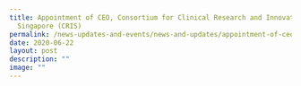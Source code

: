 ```yaml
---
title: Appointment of CEO, Consortium for Clinical Research and Innovation
  Singapore (CRIS)
permalink: /news-updates-and-events/news-and-updates/appointment-of-ceo-cris/
date: 2020-06-22
layout: post
description: ""
image: ""
---
```

